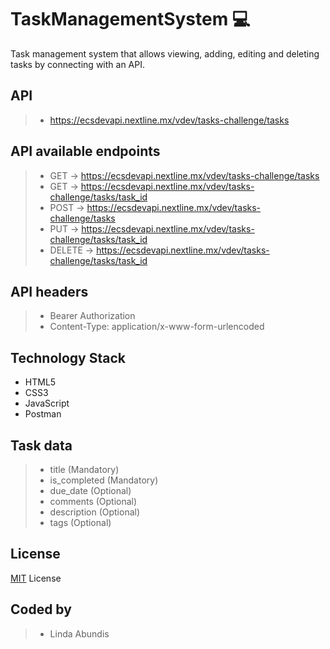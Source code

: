 # TaskManagementSystem 💻
Task management system that allows viewing, adding, editing and deleting tasks by connecting with an API.

## API
> + https://ecsdevapi.nextline.mx/vdev/tasks-challenge/tasks

## API available endpoints
> + GET -> https://ecsdevapi.nextline.mx/vdev/tasks-challenge/tasks
> + GET -> https://ecsdevapi.nextline.mx/vdev/tasks-challenge/tasks/task_id
> + POST -> https://ecsdevapi.nextline.mx/vdev/tasks-challenge/tasks
> + PUT -> https://ecsdevapi.nextline.mx/vdev/tasks-challenge/tasks/task_id
> + DELETE -> https://ecsdevapi.nextline.mx/vdev/tasks-challenge/tasks/task_id


## API headers
> + Bearer Authorization
> + Content-Type: application/x-www-form-urlencoded


## Technology Stack
* HTML5
* CSS3
* JavaScript
* Postman

## Task data
> + title (Mandatory)
> + is_completed (Mandatory)
> + due_date (Optional)
> + comments (Optional)
> + description (Optional)
> + tags (Optional)


## License
[MIT](https://github.com/git/git-scm.com/blob/main/MIT-LICENSE.txt) License


## Coded by
> + Linda Abundis
